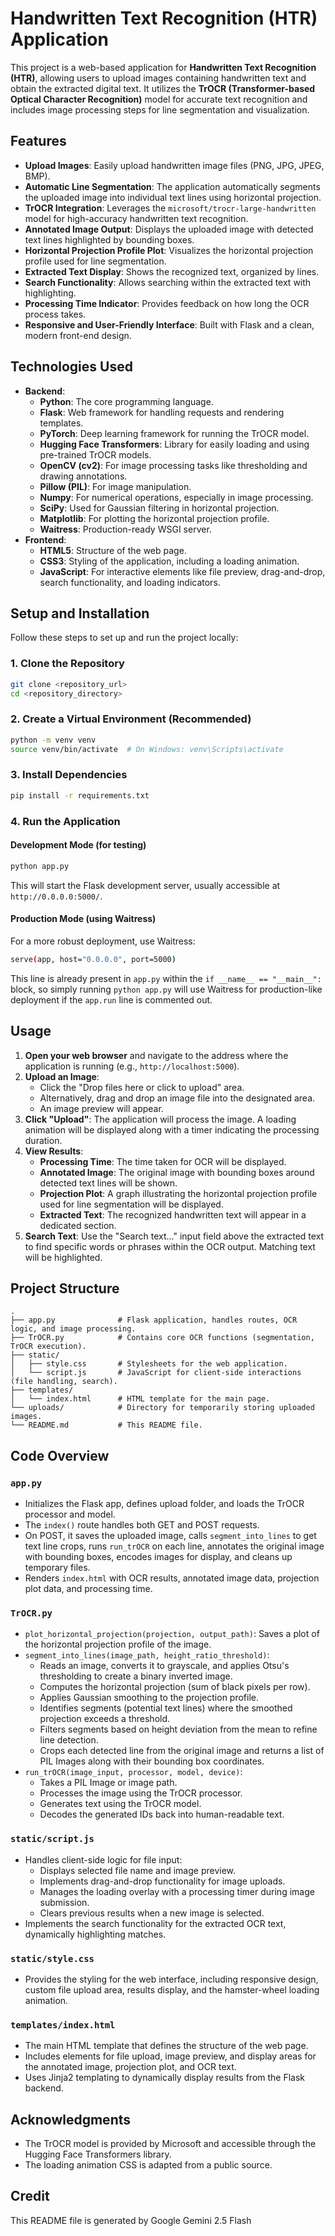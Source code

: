 # Handwritten Text Recognition (HTR) Application

This project is a web-based application for **Handwritten Text Recognition (HTR)**, allowing users to upload images containing handwritten text and obtain the extracted digital text. It utilizes the **TrOCR (Transformer-based Optical Character Recognition)** model for accurate text recognition and includes image processing steps for line segmentation and visualization.

## Features

  * **Upload Images**: Easily upload handwritten image files (PNG, JPG, JPEG, BMP).
  * **Automatic Line Segmentation**: The application automatically segments the uploaded image into individual text lines using horizontal projection.
  * **TrOCR Integration**: Leverages the `microsoft/trocr-large-handwritten` model for high-accuracy handwritten text recognition.
  * **Annotated Image Output**: Displays the uploaded image with detected text lines highlighted by bounding boxes.
  * **Horizontal Projection Profile Plot**: Visualizes the horizontal projection profile used for line segmentation.
  * **Extracted Text Display**: Shows the recognized text, organized by lines.
  * **Search Functionality**: Allows searching within the extracted text with highlighting.
  * **Processing Time Indicator**: Provides feedback on how long the OCR process takes.
  * **Responsive and User-Friendly Interface**: Built with Flask and a clean, modern front-end design.

## Technologies Used

  * **Backend**:
      * **Python**: The core programming language.
      * **Flask**: Web framework for handling requests and rendering templates.
      * **PyTorch**: Deep learning framework for running the TrOCR model.
      * **Hugging Face Transformers**: Library for easily loading and using pre-trained TrOCR models.
      * **OpenCV (cv2)**: For image processing tasks like thresholding and drawing annotations.
      * **Pillow (PIL)**: For image manipulation.
      * **Numpy**: For numerical operations, especially in image processing.
      * **SciPy**: Used for Gaussian filtering in horizontal projection.
      * **Matplotlib**: For plotting the horizontal projection profile.
      * **Waitress**: Production-ready WSGI server.
  * **Frontend**:
      * **HTML5**: Structure of the web page.
      * **CSS3**: Styling of the application, including a loading animation.
      * **JavaScript**: For interactive elements like file preview, drag-and-drop, search functionality, and loading indicators.

## Setup and Installation

Follow these steps to set up and run the project locally:

### 1\. Clone the Repository

```bash
git clone <repository_url>
cd <repository_directory>
```

### 2\. Create a Virtual Environment (Recommended)

```bash
python -m venv venv
source venv/bin/activate  # On Windows: venv\Scripts\activate
```

### 3\. Install Dependencies

```bash
pip install -r requirements.txt
```

### 4\. Run the Application

#### Development Mode (for testing)

```bash
python app.py
```

This will start the Flask development server, usually accessible at `http://0.0.0.0:5000/`.

#### Production Mode (using Waitress)

For a more robust deployment, use Waitress:

```bash
serve(app, host="0.0.0.0", port=5000)
```

This line is already present in `app.py` within the `if __name__ == "__main__":` block, so simply running `python app.py` will use Waitress for production-like deployment if the `app.run` line is commented out.

## Usage

1.  **Open your web browser** and navigate to the address where the application is running (e.g., `http://localhost:5000`).
2.  **Upload an Image**:
      * Click the "Drop files here or click to upload" area.
      * Alternatively, drag and drop an image file into the designated area.
      * An image preview will appear.
3.  **Click "Upload"**: The application will process the image. A loading animation will be displayed along with a timer indicating the processing duration.
4.  **View Results**:
      * **Processing Time**: The time taken for OCR will be displayed.
      * **Annotated Image**: The original image with bounding boxes around detected text lines will be shown.
      * **Projection Plot**: A graph illustrating the horizontal projection profile used for line segmentation will be displayed.
      * **Extracted Text**: The recognized handwritten text will appear in a dedicated section.
5.  **Search Text**: Use the "Search text..." input field above the extracted text to find specific words or phrases within the OCR output. Matching text will be highlighted.

## Project Structure

```
.
├── app.py              # Flask application, handles routes, OCR logic, and image processing.
├── TrOCR.py            # Contains core OCR functions (segmentation, TrOCR execution).
├── static/
│   ├── style.css       # Stylesheets for the web application.
│   └── script.js       # JavaScript for client-side interactions (file handling, search).
├── templates/
│   └── index.html      # HTML template for the main page.
└── uploads/            # Directory for temporarily storing uploaded images.
└── README.md           # This README file.
```

## Code Overview

### `app.py`

  * Initializes the Flask app, defines upload folder, and loads the TrOCR processor and model.
  * The `index()` route handles both GET and POST requests.
  * On POST, it saves the uploaded image, calls `segment_into_lines` to get text line crops, runs `run_trOCR` on each line, annotates the original image with bounding boxes, encodes images for display, and cleans up temporary files.
  * Renders `index.html` with OCR results, annotated image data, projection plot data, and processing time.

### `TrOCR.py`

  * `plot_horizontal_projection(projection, output_path)`: Saves a plot of the horizontal projection profile of the image.
  * `segment_into_lines(image_path, height_ratio_threshold)`:
      * Reads an image, converts it to grayscale, and applies Otsu's thresholding to create a binary inverted image.
      * Computes the horizontal projection (sum of black pixels per row).
      * Applies Gaussian smoothing to the projection profile.
      * Identifies segments (potential text lines) where the smoothed projection exceeds a threshold.
      * Filters segments based on height deviation from the mean to refine line detection.
      * Crops each detected line from the original image and returns a list of PIL Images along with their bounding box coordinates.
  * `run_trOCR(image_input, processor, model, device)`:
      * Takes a PIL Image or image path.
      * Processes the image using the TrOCR processor.
      * Generates text using the TrOCR model.
      * Decodes the generated IDs back into human-readable text.

### `static/script.js`

  * Handles client-side logic for file input:
      * Displays selected file name and image preview.
      * Implements drag-and-drop functionality for image uploads.
      * Manages the loading overlay with a processing timer during image submission.
      * Clears previous results when a new image is selected.
  * Implements the search functionality for the extracted OCR text, dynamically highlighting matches.

### `static/style.css`

  * Provides the styling for the web interface, including responsive design, custom file upload area, results display, and the hamster-wheel loading animation.

### `templates/index.html`

  * The main HTML template that defines the structure of the web page.
  * Includes elements for file upload, image preview, and display areas for the annotated image, projection plot, and OCR text.
  * Uses Jinja2 templating to dynamically display results from the Flask backend.

## Acknowledgments

  * The TrOCR model is provided by Microsoft and accessible through the Hugging Face Transformers library.
  * The loading animation CSS is adapted from a public source.

## Credit
This README file is generated by Google Gemini 2.5 Flash